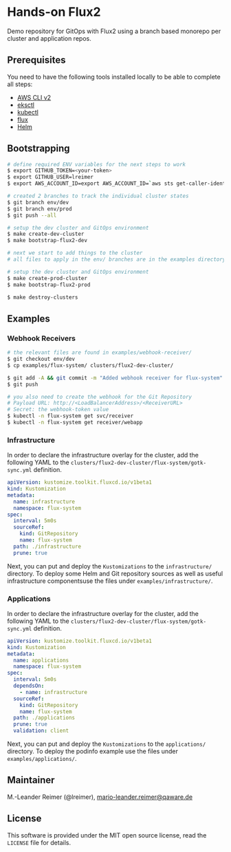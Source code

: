 # Hands-on Flux2

Demo repository for GitOps with Flux2 using a branch based monorepo per cluster and application repos.

## Prerequisites

You need to have the following tools installed locally to be able to complete all steps:
- [AWS CLI v2](https://docs.aws.amazon.com/cli/latest/userguide/install-cliv2.html)
- [eksctl](https://eksctl.io/)
- [kubectl](https://docs.aws.amazon.com/eks/latest/userguide/install-kubectl.html)
- [flux](https://fluxcd.io/docs/get-started/)
- [Helm](https://helm.sh/docs/intro/install/)

## Bootstrapping

```bash
# define required ENV variables for the next steps to work
$ export GITHUB_TOKEN=<your-token>
$ export GITHUB_USER=lreimer
$ export AWS_ACCOUNT_ID=export AWS_ACCOUNT_ID=`aws sts get-caller-identity --query Account --output text`

# created 2 branches to track the individual cluster states
$ git branch env/dev
$ git branch env/prod
$ git push --all

# setup the dev cluster and GitOps environment
$ make create-dev-cluster
$ make bootstrap-flux2-dev

# next we start to add things to the cluster
# all files to apply in the env/ branches are in the examples directory

# setup the dev cluster and GitOps environment
$ make create-prod-cluster
$ make bootstrap-flux2-prod

$ make destroy-clusters
```

## Examples

### Webhook Receivers

```bash
# the relevant files are found in examples/webhook-receiver/
$ git checkout env/dev
$ cp examples/flux-system/ clusters/flux2-dev-cluster/

$ git add -A && git commit -m "Added webhook receiver for flux-system"
$ git push

# you also need to create the webhook for the Git Repository
# Payload URL: http://<LoadBalancerAddress>/<ReceiverURL>
# Secret: the webhook-token value
$ kubectl -n flux-system get svc/receiver
$ kubectl -n flux-system get receiver/webapp
```

### Infrastructure

In order to declare the infrastructure overlay for the cluster, add the following YAML
to the `clusters/flux2-dev-cluster/flux-system/gotk-sync.yml` definition.

```yaml
apiVersion: kustomize.toolkit.fluxcd.io/v1beta1
kind: Kustomization
metadata:
  name: infrastructure
  namespace: flux-system
spec:
  interval: 5m0s
  sourceRef:
    kind: GitRepository
    name: flux-system
  path: ./infrastructure
  prune: true
```

Next, you can put and deploy the `Kustomizations` to the `infrastructure/` directory.
To deploy some Helm and Git repository sources as well as useful infrastructure componentsuse the files under `examples/infrastructure/`.

### Applications

In order to declare the infrastructure overlay for the cluster, add the following YAML
to the `clusters/flux2-dev-cluster/flux-system/gotk-sync.yml` definition.

```yaml
apiVersion: kustomize.toolkit.fluxcd.io/v1beta1
kind: Kustomization
metadata:
  name: applications
  namespace: flux-system
spec:
  interval: 5m0s
  dependsOn:
    - name: infrastructure
  sourceRef:
    kind: GitRepository
    name: flux-system
  path: ./applications
  prune: true
  validation: client
```

Next, you can put and deploy the `Kustomizations` to the `applications/` directory.
To deploy the podinfo example use the files under `examples/applications/`.

## Maintainer

M.-Leander Reimer (@lreimer), <mario-leander.reimer@qaware.de>

## License

This software is provided under the MIT open source license, read the `LICENSE`
file for details.
